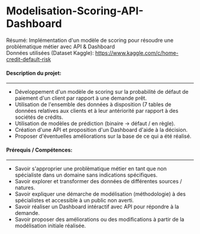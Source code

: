 # Modelisation-Scoring-API-Dashboard

Résumé: Implémentation d'un modèle de scoring pour résoudre une problématique métier avec API &amp; Dashboard<br />
Données utilisées (Dataset Kaggle): <a href="https://www.kaggle.com/c/home-credit-default-risk/data" title="Home Credit Default Risk" >https://www.kaggle.com/c/home-credit-default-risk</a>

#### Description du projet:
---

- Développement d'un modèle de scoring sur la probabilité de défaut de paiement d'un client par rapport à une demande prêt.
- Utilisation de l'ensemble des données à disposition (7 tables de données relatives aux clients et à leur antériorité par rapport à des sociétés de crédits.
- Utilisation de modèles de prédiction (binaire -> défaut / en règle).
- Création d'une API et proposition d'un Dashboard d'aide à la décision.
- Proposer d'éventuelles améliorations sur la base de ce qui a été réalisé.

#### Prérequis / Compétences:
---

- Savoir s'approprier une problèmatique métier en tant que non spécialiste dans un domaine sans indications spécifiques.
- Savoir explorer et transformer des données de différentes sources / natures.
- Savoir expliquer une démarche de modélisation (méthodologie) à des spécialistes et accessible à un public non averti.
- Savoir réaliser un Dashboard intéractif avec API pour répondre à la demande.
- Savoir proposer des améliorations ou des modifications à partir de la modélisation initiale réalisée.
